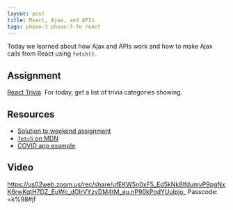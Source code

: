 ```yaml
---
layout: post
title: React, Ajax, and APIs
tags: phase-3 phase-3-fe react
---
```


Today we learned about how Ajax and APIs work and how to make Ajax calls from React using `fetch()`.

## Assignment

[React Trivia](https://classroom.github.com/a/pKeXHTmx). For today, get a list of trivia categories showing.

## Resources

- [Solution to weekend assignment](https://github.com/momentum-team-4/react-freeshelf-cndreisbach)
- [`fetch` on MDN](https://developer.mozilla.org/en-US/docs/Web/API/Fetch_API)
- [COVID app example](https://github.com/momentum-team-5/example--covid-19-explorer/tree/main)

## Video

https://us02web.zoom.us/rec/share/ufEKW5n0xF5_Ed5kNk8lfdumvP9pgNxK6rwKqtH7DZ_EuWo_dOIrVYzyDM4tM_eu.nP90kPodYUulpjo_ Passcode: =k%98#jf
